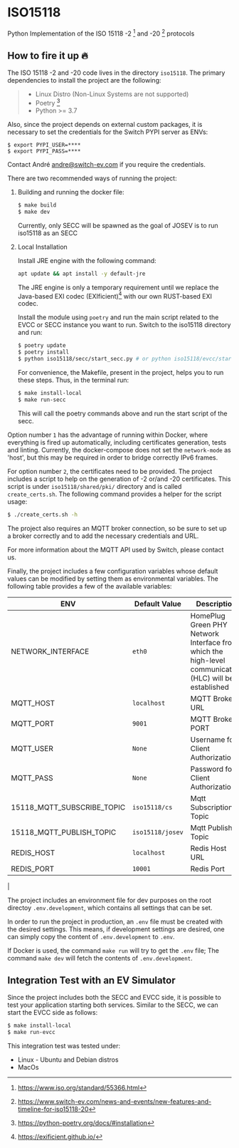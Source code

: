 # ISO15118

Python Implementation of the ISO 15118 -2 [^1] and -20 [^2] protocols

## How to fire it up :fire:

The ISO 15118 -2 and -20 code lives in the directory `iso15118`.
The primary dependencies to install the project are the following:

> - Linux Distro (Non-Linux Systems are not supported)
> - Poetry [^3]
> - Python >= 3.7

Also, since the project depends on external custom packages, it is necessary
to set the credentials for the Switch PYPI server as ENVs:

```shell
$ export PYPI_USER=****
$ export PYPI_PASS=****
```

Contact André <andre@switch-ev.com> if you require the credentials.

There are two recommended ways of running the project:

1. Building and running the docker file:

   ```bash
   $ make build
   $ make dev
   ```

   Currently, only SECC will be spawned as the goal of JOSEV is to run iso15118
   as an SECC

2. Local Installation

   Install JRE engine with the following command:

   ```bash
   apt update && apt install -y default-jre

   ```

   The JRE engine is only a temporary requirement until we replace the Java-based EXI codec (EXIficient)[^4] with our own RUST-based EXI codec.

   Install the module using `poetry` and run the main script related
   to the EVCC or SECC instance you want to run. Switch to the iso15118 directory
   and run:

   ```bash
   $ poetry update
   $ poetry install
   $ python iso15118/secc/start_secc.py # or python iso15118/evcc/start_evcc.py
   ```

   For convenience, the Makefile, present in the project, helps you to run these
   steps. Thus, in the terminal run:

   ```bash
   $ make install-local
   $ make run-secc
   ```

   This will call the poetry commands above and run the start script of the
   secc.

Option number `1` has the advantage of running within Docker, where everything
is fired up automatically, including certificates generation, tests and linting.
Currently, the docker-compose does not set the `network-mode` as 'host', but
this may be required in order to bridge correctly IPv6 frames.

For option number `2`, the certificates need to be provided. The project includes
a script to help on the generation of -2 or/and -20 certificates. This script
is under `iso15118/shared/pki/` directory and is called `create_certs.sh`.
The following command provides a helper for the script usage:

```bash
$ ./create_certs.sh -h
```

The project also requires an MQTT broker connection, so be sure to set up
a broker correctly and to add the necessary credentials and URL.

For more information about the MQTT API used by Switch, please contact us.

Finally, the project includes a few configuration variables whose default
values can be modified by setting them as environmental variables.
The following table provides a few of the available variables:

| ENV                        | Default Value    | Description                                                                                            |
| -------------------------- | ---------------- | ------------------------------------------------------------------------------------------------------ |
| NETWORK_INTERFACE          | `eth0`           | HomePlug Green PHY Network Interface from which the high-level communication (HLC) will be established |
| MQTT_HOST                  | `localhost`      | MQTT Broker URL                                                                                        |
| MQTT_PORT                  | `9001`           | MQTT Broker PORT                                                                                       |
| MQTT_USER                  | `None`           | Username for Client Authorization                                                                      |
| MQTT_PASS                  | `None`           | Password for Client Authorization                                                                      |
| 15118_MQTT_SUBSCRIBE_TOPIC | `iso15118/cs`    | Mqtt Subscription Topic                                                                                |
| 15118_MQTT_PUBLISH_TOPIC   | `iso15118/josev` | Mqtt Publish Topic                                                                                     |
| REDIS_HOST                 | `localhost`      | Redis Host URL                                                                                         |
| REDIS_PORT                 | `10001`          | Redis Port                                                                                             |

|

The project includes an environment file for dev purposes on the root directoy
`.env.development`, which contains all settings that can be set.

In order to run the project in production, an `.env` file must be created with
the desired settings. This means, if development settings are desired, one can
simply copy the content of `.env.development` to `.env`.

If Docker is used, the command `make run` will try to get the `.env` file;
The command `make dev` will fetch the contents of `.env.development`.

## Integration Test with an EV Simulator

Since the project includes both the SECC and EVCC side, it is possible to test
your application starting both services. Similar to the SECC, we can start the
EVCC side as follows:

```bash
$ make install-local
$ make run-evcc
```

This integration test was tested under:

- Linux - Ubuntu and Debian distros
- MacOs

[^1]: https://www.iso.org/standard/55366.html
[^2]: https://www.switch-ev.com/news-and-events/new-features-and-timeline-for-iso15118-20
[^3]: https://python-poetry.org/docs/#installation
[^4]: https://exificient.github.io/
